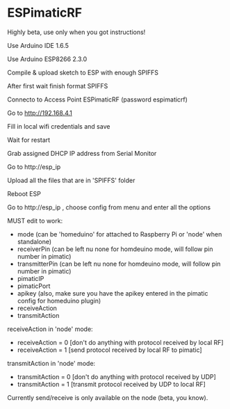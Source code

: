 # ESPimaticRF
Highly beta, use only when you got instructions!

Use Arduino IDE 1.6.5

Use Arduino ESP8266 2.3.0

Compile & upload sketch to ESP with enough SPIFFS

After first wait finish format SPIFFS

Connecto to Access Point ESPimaticRF (password espimaticrf)

Go to http://192.168.4.1

Fill in local wifi credentials and save

Wait for restart

Grab assigned DHCP IP address from Serial Monitor

Go to http://esp_ip

Upload all the files that are in 'SPIFFS' folder

Reboot ESP

Go to http://esp_ip , choose config from menu and enter all the options

MUST edit to work:

* mode (can be 'homeduino' for attached to Raspberry Pi or 'node' when standalone)
* receiverPin (can be left nu none for homdeuino mode, will follow pin number in pimatic)
* transmitterPin (can be left nu none for homdeuino mode, will follow pin number in pimatic)
* pimaticIP
* pimaticPort
* apikey (also, make sure you have the apikey entered in the pimatic config for homeduino plugin)
* receiveAction
* transmitAction

receiveAction in 'node' mode:
* receiveAction = 0 [don't do anything with protocol received by local RF]
* receiveAction = 1 [send protocol received by local RF to pimatic]

transmitAction in 'node' mode:
* transmitAction = 0 [don't do anything with protocol received by UDP]
* transmitAction = 1 [transmit protocol received by UDP to local RF]


Currently send/receive is only available on the node (beta, you know).

